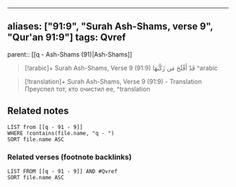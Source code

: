 
---
aliases: ["91:9", "Surah Ash-Shams, verse 9", "Qur'an 91:9"]
tags: Qvref
---

parent:: [[q - Ash-Shams (91)|Ash-Shams]]

> [!arabic]+ Surah Ash-Shams, Verse 9 (91:9)
> <span class="quran-arabic">قَدْ أَفْلَحَ مَن زَكَّىٰهَا</span>
^arabic

> [!translation]+ Surah Ash-Shams, Verse 9 (91:9) - Translation
> Преуспел тот, кто очистил ее,
^translation



## Related notes
```dataview
LIST from [[q - 91 - 9]]
WHERE !contains(file.name, "q - ")
SORT file.name ASC
```

### Related verses (footnote backlinks)
```dataview
LIST FROM [[q - 91 - 9]] AND #Qvref
SORT file.name ASC
```

